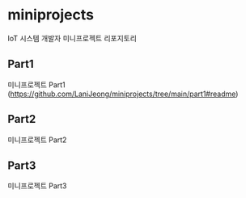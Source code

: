 # miniprojects
IoT 시스템 개발자 미니프로젝트 리포지토리


## Part1
미니프로젝트 Part1 (https://github.com/LaniJeong/miniprojects/tree/main/part1#readme)

## Part2
미니프로젝트 Part2

## Part3
미니프로젝트 Part3
